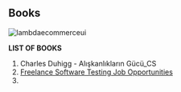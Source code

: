 
## Books

![lambdaecommerceui](https://user-images.githubusercontent.com/118256580/236697889-eb7fbc64-2b2b-4e80-a108-00feb7386356.JPG)


**LIST OF BOOKS**

1. Charles Duhigg - Alışkanlıkların Gücü_CS
2. <ins>Freelance Software Testing Job Opportunities </ins>
3. 
